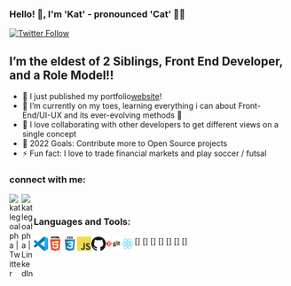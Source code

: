 ### Hello! 👋, I'm 'Kat' - pronounced 'Cat' 👨‍💻
[![Twitter Follow](https://img.shields.io/twitter/follow/IndodaYeCode?color=1DA1F2&logo=twitter&style=for-the-badge)](https://twitter.com/intent/follow?original_referer=https%3A%2F%2Fgithub.com%2FIndodaYeCode&screen_name=IndodaYeCode)

## I’m the eldest of 2 Siblings, Front End Developer, and a Role Model!!

- 🔭 I just published my portfolio[website]!
- 🌱 I’m currently on my toes, learning everything i can about Front-End/UI-UX and its ever-evolving methods 🤣
- 👯 I love collaborating with other developers to get different views on a single concept
- 🥅 2022 Goals: Contribute more to Open Source projects 
- ⚡ Fun fact: I love to trade financial markets and play soccer / futsal

### connect with me: 

[<img align="left" alt="katlegoalpha | Twitter" width="22px" src="https://cdn.jsdelivr.net/npm/simple-icons@v3/icons/twitter.svg" />][twitter]
[<img align="left" alt="katlegoalpha | LinkedIn" width="22px" src="https://cdn.jsdelivr.net/npm/simple-icons@v3/icons/linkedin.svg" />][linkedin]

<br />

### Languages and Tools:

[<img align="left" alt="Visual Studio Code" width="26px" src="https://raw.githubusercontent.com/github/explore/80688e429a7d4ef2fca1e82350fe8e3517d3494d/topics/visual-studio-code/visual-studio-code.png" />]
[<img align="left" alt="HTML5" width="26px" src="https://raw.githubusercontent.com/github/explore/80688e429a7d4ef2fca1e82350fe8e3517d3494d/topics/html/html.png" />]
[<img align="left" alt="CSS3" width="26px" src="https://raw.githubusercontent.com/github/explore/80688e429a7d4ef2fca1e82350fe8e3517d3494d/topics/css/css.png" />]
[<img align="left" alt="JavaScript" width="26px" src="https://raw.githubusercontent.com/github/explore/80688e429a7d4ef2fca1e82350fe8e3517d3494d/topics/javascript/javascript.png" />]
[<img align="left" alt="GitHub" width="26px" src="https://raw.githubusercontent.com/github/explore/78df643247d429f6cc873026c0622819ad797942/topics/github/github.png" />]
[<img align="left" alt="Git" width="26px" src="https://raw.githubusercontent.com/github/explore/80688e429a7d4ef2fca1e82350fe8e3517d3494d/topics/git/git.png" />]
[<img align="left" alt="React" width="26px" src="https://raw.githubusercontent.com/github/explore/80688e429a7d4ef2fca1e82350fe8e3517d3494d/topics/react/react.png" />]
















[website]: https://katlegomkhonza.netlify.app
[twitter]: https://twitter.com/IndodaYeCode
[linkedin]:https://www.linkedin.com/in/katlego-mkhonza-4b9280175/ 
